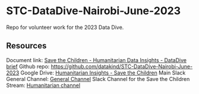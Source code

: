 # STC-DataDive-Nairobi-June-2023
Repo for volunteer work for the 2023 Data Dive.

## Resources

Document link: [Save the Children - Humanitarian Data Insights - DataDive brief](https://docs.google.com/document/d/1g7Kkfnxy_XKpF1Hn7fmCbvA6jqCQhsvM5B2iEJ1pfxc/edit?usp=share_link)
Github repo: https://github.com/datakind/STC-DataDive-Nairobi-June-2023
Google Drive: [Humanitarian Insights - Save the Children](https://drive.google.com/drive/u/0/folders/1SwcWN_lLJcErR8c8ndELwsWcOZdLZUGc)
Main Slack General Channel: [General Channel](https://nairobidatadiveevent.slack.com/archives/C059JJZLWBF)
Slack Channel for the Save the Children Stream: [Humanitarian channel](https://nairobidatadiveevent.slack.com/archives/C059JP53153)
